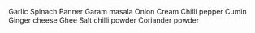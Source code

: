 Garlic
Spinach
Panner
Garam masala 
Onion 
Cream 
Chilli pepper
Cumin
Ginger
cheese 
Ghee
Salt 
chilli powder
Coriander powder